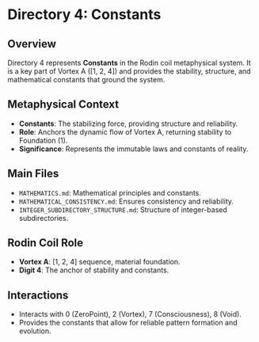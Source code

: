 # Directory 4: Constants

## Overview

Directory 4 represents **Constants** in the Rodin coil metaphysical system. It is a key part of Vortex A ([1, 2, 4]) and provides the stability, structure, and mathematical constants that ground the system.

## Metaphysical Context
- **Constants**: The stabilizing force, providing structure and reliability.
- **Role**: Anchors the dynamic flow of Vortex A, returning stability to Foundation (1).
- **Significance**: Represents the immutable laws and constants of reality.

## Main Files
- `MATHEMATICS.md`: Mathematical principles and constants.
- `MATHEMATICAL_CONSISTENCY.md`: Ensures consistency and reliability.
- `INTEGER_SUBDIRECTORY_STRUCTURE.md`: Structure of integer-based subdirectories.

## Rodin Coil Role
- **Vortex A**: [1, 2, 4] sequence, material foundation.
- **Digit 4**: The anchor of stability and constants.

## Interactions
- Interacts with 0 (ZeroPoint), 2 (Vortex), 7 (Consciousness), 8 (Void).
- Provides the constants that allow for reliable pattern formation and evolution. 